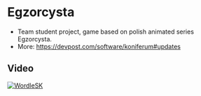# Egzorcysta
- Team student project, game based on polish animated series Egzorcysta.
- More: https://devpost.com/software/koniferum#updates

## Video

[![WordleSK](https://github.com/user-attachments/assets/7cfa8903-3979-4aee-8553-0e4801bf9252)](https://www.youtube.com/watch?v=OG2bquVSXi8&ab_channel=Bujak)
